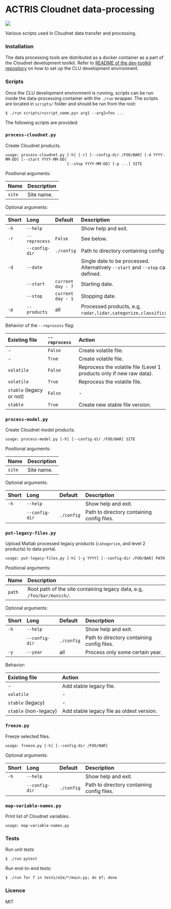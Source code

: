 # ACTRIS Cloudnet data-processing
![](https://github.com/actris-cloudnet/data-processing/workflows/Cloudnet%20processing%20CI/badge.svg)

Various scripts used in Cloudnet data transfer and processing.

### Installation
The data processing tools are distributed as a docker container as a part of the Cloudnet development toolkit.
Refer to [README of the dev-toolkit repository](https://github.com/actris-cloudnet/dev-toolkit/) on how to set up the CLU development environment.

### Scripts
Once the CLU development environment is running, scripts can be run inside the data-processing container with
the `./run` wrapper.
The scripts are located in `scripts/` folder and should be run from the root: 
```
$ ./run scripts/<script_name.py> arg1 --arg2=foo ...
```
The following scripts are provided:


### `process-cloudnet.py`
Create Cloudnet products.

```
usage: process-cloudnet.py [-h] [-r] [--config-dir /FOO/BAR] [-d YYYY-MM-DD] [--start YYYY-MM-DD]
                           [--stop YYYY-MM-DD] [-p ...] SITE
```

Positional arguments:

| Name   | Description | 
| :---   | :---        |
| `site` |  Site name.|

Optional arguments:

| Short | Long             | Default           | Description                                | 
| :---  | :----------             | :---              | :---                                       |
| `-h`  | `--help`         |                   | Show help and exit. |
| `-r`  | `--reprocess`    | `False`           | See below. |
|       | `--config-dir`   | `./config`        | Path to directory containing config files. |
| `-d`  | `--date`         |                   | Single date to be processed. Alternatively `--start` and `--stop` can be defined.|
|       | `--start`        | `current day - 7` | Starting date. |
|       | `--stop`         | `current day - 1 `| Stopping date. |
| `-p`  | `--products`     | all             | Processed products, e.g, `radar,lidar,categorize,classification`. |

Behavior of the `--reprocess` flag:

| Existing file | `--reprocess` | Action          |
| :---          | :---          | :---            |
| -             | `False`       | Create volatile file. |
| -             | `True`        | Create volatile file. |
| `volatile`    | `False`       | Reprocess the volatile file (Level 1 products only if new raw data).|
| `volatile`    | `True`        | Reprocess the volatile file. |
| `stable` (legacy or not)      | `False`       | - |
| `stable`      | `True`        | Create new stable file version.|

### `process-model.py`
Create Cloudnet model products.

```
usage: process-model.py [-h] [--config-dir /FOO/BAR] SITE
```

Positional arguments:

| Name   | Description | 
| :---   | :---        |
| `site` |  Site name.|

Optional arguments:

| Short | Long             | Default           | Description                                | 
| :---  | :----------             | :---              | :---                                       |
| `-h`  | `--help`         |                   | Show help and exit. |
|       | `--config-dir`   | `./config`        | Path to directory containing config files. |



### `put-legacy-files.py`

Upload Matlab processed legacy products (`categorize`, and level 2 products) to data portal.

```
usage: put-legacy-files.py [-h] [-y YYYY] [--config-dir /FOO/BAR] PATH
```

Positional arguments:

| Name   | Description | 
| :---   | :---        |
| `path` | Root path of the site containing legacy data, e.g, `/foo/bar/munich/`. |

Optional arguments:

| Short | Long             | Default     | Description                                | 
| :---  | :---             | :---        | :---                                       |
| `-h`  | `--help`         |             | Show help and exit.                        |
|       | `--config-dir`   | `./config`  | Path to directory containing config files. |
|  `-y` | `--year`         | all         | Process only some certain year.            |

Behavior:

| Existing file          | Action          |
| :---                   | :---            |
| -                      | Add stable legacy file. |
| `volatile`             | - |
| `stable` (legacy)      | - |
| `stable` (non-legacy)  | Add stable legacy file as oldest version. |




### `freeze.py`
Freeze selected files.

```
usage: freeze.py [-h] [--config-dir /FOO/BAR]
```

Optional arguments:

| Short | Long             | Default     | Description                                | 
| :---  | :---             | :---        | :---                                       |
| `-h`  | `--help`         |             | Show help and exit.                        |
|       | `--config-dir`   | `./config`  | Path to directory containing config files. |


### `map-variable-names.py`
Print list of Cloudnet variables.

```
usage: map-variable-names.py
```

### Tests
Run unit tests
```
$ ./run pytest
```

Run end-to-end tests:
```
$ ./run for f in tests/e2e/*/main.py; do $f; done
```

### Licence
MIT

